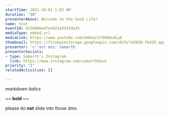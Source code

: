 ```yaml
---
startTime: 2021-10-01 1:02 AM
duration: "30"
presenterAbout: Welcome to the Good Life!
name: test
eventId: 6156906ed7ea921a5d33da35
mediaType: embed_url
mediaLink: https://www.youtube.com/embed/ZrRkKQudLyE
thumbnail: https://firebasestorage.googleapis.com/v0/b/td2020-fb428.appspot.com/o/Frame%204.png?alt=media&token=0bf47564-22a1-44ca-9878-fe9a2796c0b9
presenter: 'c''est moi: Samarth'
presenterSocials:
- type: Samarth's Instagram
  link: https://www.instagram.com/samarthdave
priority: "1"
relatedActivities: []

---
```

_markdown italics_

**\~\~ bold \~\~**

please do **not** slide into those dms